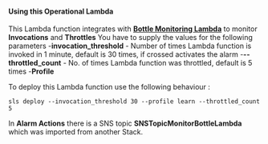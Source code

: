 #### Using this Operational Lambda
This Lambda function integrates with [**Bottle Monitoring Lambda**](https://gitlab.com/bottle-tech/bottle-library/resource-monitoring-lambda) to monitor **Invocations** and **Throttles**
You have to supply the values for the following parameters
-**invocation_threshold** - Number of times Lambda function is invoked in 1 minute, default is 30 times, if crossed activates the alarm
-**--throttled_count** - No. of times Lambda function was throttled, default is 5 times
-**Profile**

To deploy this Lambda function use the following behaviour :
```
sls deploy --invocation_threshold 30 --profile learn --throttled_count 5
```
In **Alarm Actions** there is a SNS topic **SNSTopicMonitorBottleLambda** which was imported from another Stack.

